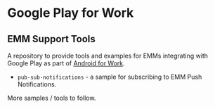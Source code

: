 # Google Play for Work
## EMM Support Tools

A repository to provide tools and examples for EMMs integrating with Google Play as part of [Android for Work](https://www.google.com/work/android/).

- `pub-sub-notifications` - a sample for subscribing to EMM Push Notifications.

More samples / tools to follow.
